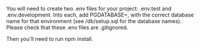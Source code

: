 You will need to create two .env files for your project: .env.test and .env.development. Into each, add PGDATABASE=, with the correct database name for that environment (see /db/setup.sql for the database names). Please check that these .env files are .gitignored.

Then you'll need to run npm install. 

